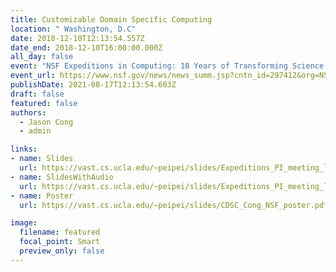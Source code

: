 ```yaml
---
title: Customizable Domain Specific Computing 
location: " Washington, D.C"
date: 2018-12-10T12:13:54.557Z
date_end: 2018-12-10T16:00:00.000Z
all_day: false
event: "NSF Expeditions in Computing: 10 Years of Transforming Science & Society"
event_url: https://www.nsf.gov/news/news_summ.jsp?cntn_id=297412&org=NSF&from=news
publishDate: 2021-08-17T12:13:54.603Z
draft: false
featured: false
authors:
  - Jason Cong
  - admin

links:
- name: Slides
  url: https://vast.cs.ucla.edu/~peipei/slides/Expeditions_PI_meeting_lightning_talk_Peipei_Zhou_edit_11_28_v6.pptx
- name: SlidesWithAudio
  url: https://vast.cs.ucla.edu/~peipei/slides/Expeditions_PI_meeting_lightning_talk_Peipei_Zhou_edit_11_28_v5_withAudio.pptx
- name: Poster
  url: https://vast.cs.ucla.edu/~peipei/slides/CDSC_Cong_NSF_poster.pdf

image:
  filename: featured
  focal_point: Smart
  preview_only: false
---
```

